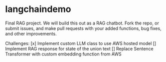 # langchaindemo
Final RAG project. We will build this out as a RAG chatbot. Fork the repo, or submit issues, and make pull requests with your added functions, bug fixes, and other improvements.

Challenges:
[x] Implement custom LLM class to use AWS hosted model
[] Implement RAG response for state of the union text
[] Replace Sentence Transformer with custom embedding function from AWS